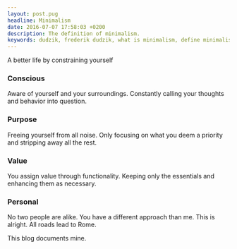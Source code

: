 ```yaml
---
layout: post.pug
headline: Minimalism
date: 2016-07-07 17:58:03 +0200
description: The definition of minimalism.
keywords: dudzik, frederik dudzik, what is minimalism, define minimalism, definition minimalism, digress into minimalism, being a minimalist, how to become a minimalist
---
```

A better life by constraining  yourself

### Conscious

Aware of yourself and your surroundings. Constantly calling your thoughts and behavior into question.

### Purpose

Freeing yourself from all noise. Only focusing on what you deem a priority and stripping away all the rest.

### Value

You assign value through functionality. Keeping only the essentials and enhancing them as necessary.

### Personal

No two people are alike. You have a different approach than me. This is alright.
All roads lead to Rome.

This blog documents mine.

